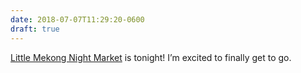 ```yaml
---
date: 2018-07-07T11:29:20-0600
draft: true
---
```




[Little Mekong Night Market](http://littlemekong.com) is tonight! I’m excited to finally get to go.



